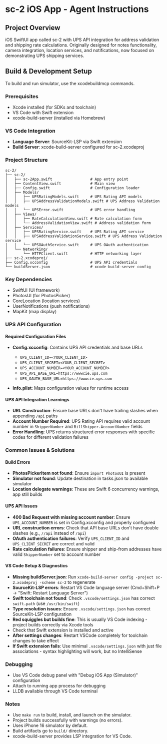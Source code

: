 # sc-2 iOS App - Agent Instructions

## Project Overview

iOS SwiftUI app called sc-2 with UPS API integration for address validation and shipping rate calculations. Originally designed for notes functionality, camera integration, location services, and notifications, now focused on demonstrating UPS shipping services.

## Build & Development Setup

To build and run simulator, use the xcodebuildmcp commands.

### Prerequisites

- Xcode installed (for SDKs and toolchain)
- VS Code with Swift extension
- xcode-build-server (installed via Homebrew)

### VS Code Integration

- **Language Server**: SourceKit-LSP via Swift extension
- **Build Server**: xcode-build-server configured for sc-2.xcodeproj

### Project Structure

```
sc-2/
├── sc-2/
│   ├── sc-2App.swift                 # App entry point
│   ├── ContentView.swift             # Main view
│   ├── Config.swift                  # Configuration loader
│   ├── Models/
│   │   ├── UPSRatingModels.swift     # UPS Rating API models
│   │   ├── UPSAddressValidationModels.swift # UPS Address Validation models
│   │   └── UPSError.swift            # UPS error handling
│   ├── Views/
│   │   ├── RateCalculationView.swift # Rate calculation form
│   │   └── AddressValidationView.swift # Address validation form
│   ├── Services/
│   │   ├── UPSRatingService.swift    # UPS Rating API service
│   │   ├── UPSAddressValidationService.swift # UPS Address Validation service
│   │   └── UPSOAuthService.swift     # UPS OAuth authentication
│   └── Networking/
│       └── HTTPClient.swift          # HTTP networking layer
├── sc-2.xcodeproj/
├── Config.xcconfig                   # UPS API credentials
└── buildServer.json                  # xcode-build-server config
```

### Key Dependencies

- SwiftUI (UI framework)
- PhotosUI (for PhotosPicker)
- CoreLocation (location services)
- UserNotifications (push notifications)
- MapKit (map display)

### UPS API Configuration

#### Required Configuration Files

- **Config.xcconfig**: Contains UPS API credentials and base URLs

  - `UPS_CLIENT_ID=<YOUR_CLIENT_ID>`
  - `UPS_CLIENT_SECRET=<YOUR_CLIENT_SECRET>`
  - `UPS_ACCOUNT_NUMBER=<YOUR_ACCOUNT_NUMBER>`
  - `UPS_API_BASE_URL=https://wwwcie.ups.com`
  - `UPS_OAUTH_BASE_URL=https://wwwcie.ups.com`

- **Info.plist**: Maps configuration values for runtime access

#### UPS API Integration Learnings

- **URL Construction**: Ensure base URLs don't have trailing slashes when appending `/api` paths
- **Account Number Required**: UPS Rating API requires valid account number in `ShipperNumber` and `BillShipper.AccountNumber` fields
- **Error Handling**: UPS returns structured error responses with specific codes for different validation failures

### Common Issues & Solutions

#### Build Errors

- **PhotosPickerItem not found**: Ensure `import PhotosUI` is present
- **Simulator not found**: Update destination in tasks.json to available simulator
- **Location delegate warnings**: These are Swift 6 concurrency warnings, app still builds

#### UPS API Issues

- **400 Bad Request with missing account number**: Ensure `UPS_ACCOUNT_NUMBER` is set in Config.xcconfig and properly configured
- **URL construction errors**: Check that API base URLs don't have double slashes (e.g., `//api` instead of `/api`)
- **OAuth authentication failures**: Verify `UPS_CLIENT_ID` and `UPS_CLIENT_SECRET` are correct and valid
- **Rate calculation failures**: Ensure shipper and ship-from addresses have valid `ShipperNumber` set to account number

#### VS Code Setup & Diagnostics

- **Missing buildServer.json**: Run `xcode-build-server config -project sc-2.xcodeproj -scheme sc-2` to regenerate
- **SourceKit-LSP errors**: Restart VS Code language server (Cmd+Shift+P → "Swift: Restart Language Server")
- **Swift toolchain not found**: Check `.vscode/settings.json` has correct `swift.path` (use `/usr/bin/swift`)
- **Type resolution issues**: Ensure `.vscode/settings.json` has correct SourceKit-LSP configuration
- **Red squiggles but builds fine**: This is usually VS Code indexing - project builds correctly via Xcode tools
- Check that Swift extension is installed and active
- **After settings changes**: Restart VSCode completely for toolchain changes to take effect
- **If Swift extension fails**: Use minimal `.vscode/settings.json` with just file associations - syntax highlighting will work, but no IntelliSense

### Debugging

- Use VS Code debug panel with "Debug iOS App (Simulator)" configuration
- Attach to running app process for debugging
- LLDB available through VS Code terminal

### Notes

- Use `make run` to build, install, and launch on the simulator.
- Project builds successfully with warnings (no errors).
- Uses iPhone 16 simulator by default.
- Build artifacts go to `build/` directory.
- xcode-build-server provides LSP integration for VS Code.
